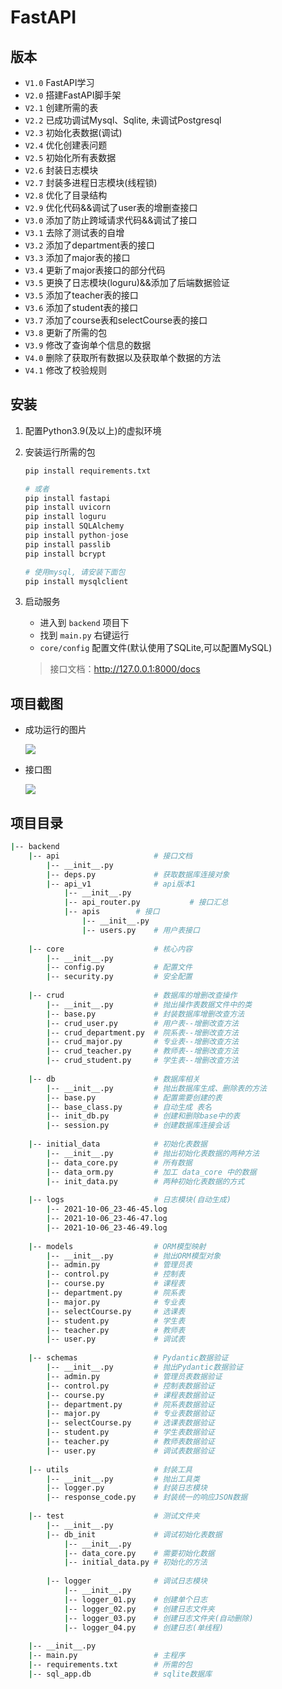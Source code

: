# FastAPI

## 版本

+ `V1.0` FastAPI学习
+ `V2.0` 搭建FastAPI脚手架
+ `V2.1` 创建所需的表
+ `V2.2` 已成功调试Mysql、Sqlite, 未调试Postgresql
+ `V2.3` 初始化表数据(调试)
+ `V2.4` 优化创建表问题
+ `V2.5` 初始化所有表数据
+ `V2.6` 封装日志模块
+ `V2.7` 封装多进程日志模块(线程锁)
+ `V2.8` 优化了目录结构
+ `V2.9` 优化代码&&调试了user表的增删查接口
+ `V3.0` 添加了防止跨域请求代码&&调试了接口
+ `V3.1` 去除了测试表的自增
+ `V3.2` 添加了department表的接口
+ `V3.3` 添加了major表的接口
+ `V3.4` 更新了major表接口的部分代码
+ `V3.5` 更换了日志模块(loguru)&&添加了后端数据验证
+ `V3.5` 添加了teacher表的接口
+ `V3.6` 添加了student表的接口
+ `V3.7` 添加了course表和selectCourse表的接口
+ `V3.8` 更新了所需的包
+ `V3.9` 修改了查询单个信息的数据
+ `V4.0` 删除了获取所有数据以及获取单个数据的方法
+ `V4.1` 修改了校验规则

## 安装

1. 配置Python3.9(及以上)的虚拟环境

2. 安装运行所需的包

   ```python
   pip install requirements.txt
   
   # 或者
   pip install fastapi
   pip install uvicorn
   pip install loguru
   pip install SQLAlchemy
   pip install python-jose
   pip install passlib
   pip install bcrypt
   
   # 使用mysql, 请安装下面包
   pip install mysqlclient
   ```


3. 启动服务

    + 进入到 `backend` 项目下
    + 找到 `main.py` 右键运行
    + `core/config` 配置文件(默认使用了SQLite,可以配置MySQL)

   > 接口文档：http://127.0.0.1:8000/docs

## 项目截图

+ 成功运行的图片

  ![](https://gitee.com/zxiaosi/image/raw/master/Project/Vue+FastAPI/image-20211021164103094.png)

+ 接口图

  ![](https://gitee.com/zxiaosi/image/raw/master/Project/Vue+FastAPI/backend-%E6%8E%A5%E5%8F%A3.png)

## 项目目录

```sh
|-- backend
    |-- api					    # 接口文档
        |-- __init__.py	        
        |-- deps.py	            # 获取数据库连接对象
        |-- api_v1              # api版本1
            |-- __init__.py	       	        
            |-- api_router.py	       	# 接口汇总       
            |-- apis	    # 接口
                |-- __init__.py	           
                |-- users.py	# 用户表接口
                         
	|-- core					# 核心内容
		|-- __init__.py			    
		|-- config.py			# 配置文件
		|-- security.py		    # 安全配置
		
	|-- crud					# 数据库的增删改查操作
		|-- __init__.py			# 抛出操作表数据文件中的类
		|-- base.py     		# 封装数据库增删改查方法
		|-- crud_user.py		# 用户表--增删改查方法
		|-- crud_department.py	# 院系表--增删改查方法
		|-- crud_major.py		# 专业表--增删改查方法
		|-- crud_teacher.py		# 教师表--增删改查方法
		|-- crud_student.py		# 学生表--增删改查方法
		
 	|-- db						# 数据库相关
 		|-- __init__.py			# 抛出数据库生成、删除表的方法
		|-- base.py		        # 配置需要创建的表
		|-- base_class.py		# 自动生成 表名
		|-- init_db.py			# 创建和删除base中的表
		|-- session.py			# 创建数据库连接会话
		
	|-- initial_data            # 初始化表数据
    	|-- __init__.py			# 抛出初始化表数据的两种方法
    	|-- data_core.py		# 所有数据
    	|-- data_orm.py			# 加工 data_core 中的数据
    	|-- init_data.py		# 两种初始化表数据的方式
    	
    |-- logs                    # 日志模块(自动生成)
        |-- 2021-10-06_23-46-45.log			    
        |-- 2021-10-06_23-46-47.log			    
        |-- 2021-10-06_23-46-49.log		
        	    
	|-- models                  # ORM模型映射
		|-- __init__.py			# 抛出ORM模型对象
		|-- admin.py			# 管理员表
		|-- control.py			# 控制表
		|-- course.py			# 课程表
		|-- department.py		# 院系表
		|-- major.py			# 专业表
		|-- selectCourse.py		# 选课表
		|-- student.py			# 学生表
		|-- teacher.py			# 教师表
		|-- user.py				# 调试表
		
	|-- schemas                 # Pydantic数据验证
		|-- __init__.py			# 抛出Pydantic数据验证
		|-- admin.py			# 管理员表数据验证
		|-- control.py			# 控制表数据验证
		|-- course.py			# 课程表数据验证
		|-- department.py		# 院系表数据验证
		|-- major.py			# 专业表数据验证
		|-- selectCourse.py		# 选课表数据验证
		|-- student.py			# 学生表数据验证
		|-- teacher.py			# 教师表数据验证
		|-- user.py				# 调试表数据验证
		
	|-- utils                   # 封装工具
	    |-- __init__.py		    # 抛出工具类
	    |-- logger.py		    # 封装日志模块
	    |-- response_code.py	# 封装统一的响应JSON数据
		
	|-- test                    # 测试文件夹
    	|-- __init__.py				
    	|-- db_init				# 调试初始化表数据
    		|-- __init__.py			
    		|-- data_core.py	# 需要初始化数据
    		|-- initial_data.py	# 初始化的方法
    		
    	|-- logger              # 调试日志模块
    	    |-- __init__.py			
    	    |-- logger_01.py	# 创建单个日志
    	    |-- logger_02.py	# 创建日志文件夹
    	    |-- logger_03.py	# 创建日志文件夹(自动删除)
    	    |-- logger_04.py	# 创建日志(单线程)
    	    
	|-- __init__.py
	|-- main.py					# 主程序
	|-- requirements.txt		# 所需的包
	|-- sql_app.db              # sqlite数据库
```

